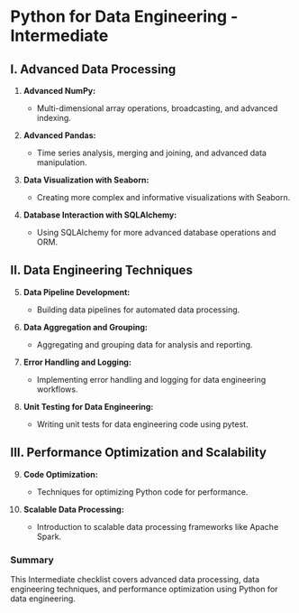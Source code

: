 # Python for Data Engineering - Intermediate

## I. Advanced Data Processing

1. **Advanced NumPy:**
   - Multi-dimensional array operations, broadcasting, and advanced indexing.

2. **Advanced Pandas:**
   - Time series analysis, merging and joining, and advanced data manipulation.

3. **Data Visualization with Seaborn:**
   - Creating more complex and informative visualizations with Seaborn.

4. **Database Interaction with SQLAlchemy:**
   - Using SQLAlchemy for more advanced database operations and ORM.

## II. Data Engineering Techniques

5. **Data Pipeline Development:**
   - Building data pipelines for automated data processing.

6. **Data Aggregation and Grouping:**
   - Aggregating and grouping data for analysis and reporting.

7. **Error Handling and Logging:**
   - Implementing error handling and logging for data engineering workflows.

8. **Unit Testing for Data Engineering:**
   - Writing unit tests for data engineering code using pytest.

## III. Performance Optimization and Scalability

9. **Code Optimization:**
    - Techniques for optimizing Python code for performance.

10. **Scalable Data Processing:**
    - Introduction to scalable data processing frameworks like Apache Spark.

### Summary

This Intermediate checklist covers advanced data processing, data engineering techniques, and performance optimization using Python for data engineering.
